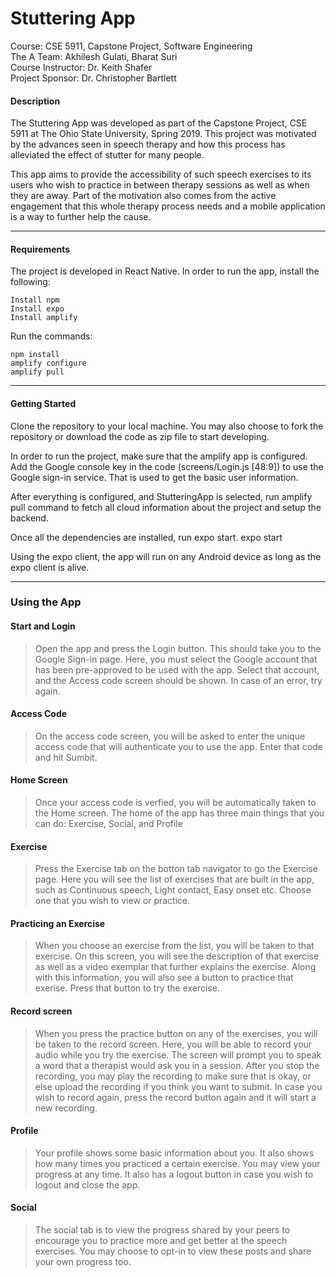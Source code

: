 # Stuttering App
Course: CSE 5911, Capstone Project, Software Engineering<br>
The A Team: Akhilesh Gulati, Bharat Suri<br>
Course Instructor: Dr. Keith Shafer<br>
Project Sponsor: Dr. Christopher Bartlett<br>

#### Description
The Stuttering App was developed as part of the Capstone Project, CSE 5911 at The Ohio State University, Spring 2019. This project was motivated by the advances seen in speech therapy and how this process has alleviated the effect of stutter for many people.

This app aims to provide the accessibility of such speech exercises to its users who wish to practice in between therapy sessions as well as when they are away. Part of the motivation also comes from the active engagement that this whole therapy process needs and a mobile application is a way to further help the cause.


<hr>

#### Requirements
The project is developed in React Native. In order to run the app, install the following:
```
Install npm
Install expo
Install amplify
```
Run the commands:
```
npm install
amplify configure
amplify pull
```

<hr>

#### Getting Started
Clone the repository to your local machine. You may also choose to fork the repository or download the code as zip file to start developing.

In order to run the project, make sure that the amplify app is configured.
Add the Google console key in the code (screens/Login.js [48:9]) to use the Google sign-in service. That is used to get the basic user information.

After everything is configured, and StutteringApp is selected, run amplify pull command to fetch all cloud information about the project and setup the backend.

Once all the dependencies are installed, run expo start.
expo start

Using the expo client, the app will run on any Android device as long as the expo client is alive.

<hr>

### Using the App
#### Start and Login
> Open the app and press the Login button. This should take you to the Google Sign-in page. Here, you must select the Google account that has been pre-approved to be used with the app. Select that account, and the Access code screen should be shown. In case of an error, try again.
#### Access Code
> On the access code screen, you will be asked to enter the unique access code that will authenticate you to use the app. Enter that code and hit Sumbit.
#### Home Screen
> Once your access code is verfied, you will be automatically taken to the Home screen. The home of the app has three main things that you can do: Exercise, Social, and Profile
#### Exercise
> Press the Exercise tab on the botton tab navigator to go the Exercise page. Here you will see the list of exercises that are built in the app, such as Continuous speech, Light contact, Easy onset etc. Choose one that you wish to view or practice.
#### Practicing an Exercise
> When you choose an exercise from the list, you will be taken to that exercise. On this screen, you will see the description of that exercise as well as a video exemplar that further explains the exercise. Along with this information, you will also see a button to practice that exerise. Press that button to try the exercise.
#### Record screen
> When you press the practice button on any of the exercises, you will be taken to the record screen. Here, you will be able to record your audio while you try the exercise. The screen will prompt you to speak a word that a therapist would ask you in a session. After you stop the recording, you may play the recording to make sure that is okay, or else upload the recording if you think you want to submit. In case you wish to record again, press the record button again and it will start a new recording.
#### Profile
> Your profile shows some basic information about you. It also shows how many times you practiced a certain exercise. You may view your progress at any time. It also has a logout button in case you wish to logout and close the app.
#### Social
> The social tab is to view the progress shared by your peers to encourage you to practice more and get better at the speech exercises. You may choose to opt-in to view these posts and share your own progress too.